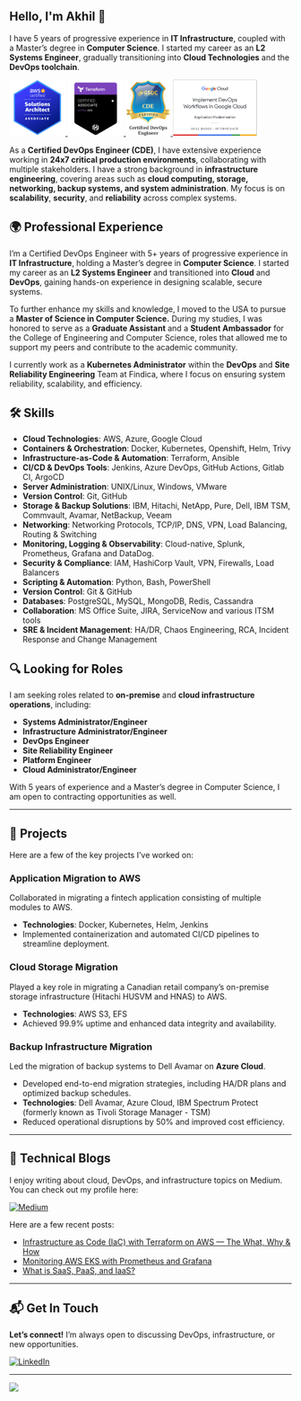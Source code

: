 ## Hello, I'm Akhil 👋

I have 5 years of progressive experience in **IT Infrastructure**, coupled with a Master’s degree in **Computer Science**. I started my career as an **L2 Systems Engineer**, gradually transitioning into **Cloud Technologies** and the **DevOps toolchain**.

<p align="left">
  <a href="https://www.credly.com/badges/f56e733e-3127-45fd-ac30-aa9e55cc2162/public_url">
    <img src="./AWS-SAA-C03.png" alt="AWS SAA C03 Badge" height="100"/>
  </a>
    </a>
      <a href="https://www.credly.com/badges/845b2cb1-dc4d-41fb-b0e0-705b37bf7bc4/public_url">
    <img src="./HCTAO-003.png" alt="HCTAO-003 Badge" height="100"/>
  </a>
  <a href="https://www.gsdcouncil.org/certificate-verification">
    <img src="./CDE Badge.png" alt="Certified DevOps Engineer" height="100"/>
  </a>
      <a href="https://www.credly.com/badges/e918c1d3-7b21-4449-8139-b92f166b227c/public_url">
    <img src="./GCP-DevOps-Skill.png" alt="GCP TF Skill" height="100"/>
  </a>
</p>

As a **Certified DevOps Engineer (CDE)**, I have extensive experience working in **24x7 critical production environments**, collaborating with multiple stakeholders. I have a strong background in **infrastructure engineering**, covering areas such as **cloud computing, storage, networking, backup systems, and system administration**. My focus is on **scalability**, **security**, and **reliability** across complex systems.

## 🌍 Professional Experience

I’m a Certified DevOps Engineer with 5+ years of progressive experience in **IT Infrastructure**, holding a Master’s degree in **Computer Science**. I started my career as an **L2 Systems Engineer** and transitioned into **Cloud** and **DevOps**, gaining hands-on experience in designing scalable, secure systems.

To further enhance my skills and knowledge, I moved to the USA to pursue a **Master of Science in Computer Science.** During my studies, I was honored to serve as a **Graduate Assistant** and a **Student Ambassador** for the College of Engineering and Computer Science, roles that allowed me to support my peers and contribute to the academic community.

I currently work as a **Kubernetes Administrator** within the **DevOps** and **Site Reliability Engineering** Team at Findica, where I focus on ensuring system reliability, scalability, and efficiency.

## 🛠️ Skills

- **Cloud Technologies**: AWS, Azure, Google Cloud
- **Containers & Orchestration**: Docker, Kubernetes, Openshift, Helm, Trivy
- **Infrastructure-as-Code & Automation**: Terraform, Ansible
- **CI/CD & DevOps Tools**: Jenkins, Azure DevOps, GitHub Actions, Gitlab CI, ArgoCD
- **Server Administration**: UNIX/Linux, Windows, VMware
- **Version Control**: Git, GitHub
- **Storage & Backup Solutions**: IBM, Hitachi, NetApp, Pure, Dell, IBM TSM, Commvault, Avamar, NetBackup, Veeam
- **Networking**: Networking Protocols, TCP/IP, DNS, VPN, Load Balancing, Routing & Switching
- **Monitoring, Logging & Observability**: Cloud-native, Splunk, Prometheus, Grafana and DataDog.
- **Security & Compliance**: IAM, HashiCorp Vault, VPN, Firewalls, Load Balancers
- **Scripting & Automation**: Python, Bash, PowerShell
- **Version Control**: Git & GitHub
- **Databases**: PostgreSQL, MySQL, MongoDB, Redis, Cassandra
- **Collaboration**: MS Office Suite, JIRA, ServiceNow and various ITSM tools
- **SRE & Incident Management**: HA/DR, Chaos Engineering, RCA, Incident Response and Change Management

## 🔍 Looking for Roles

I am seeking roles related to **on-premise** and **cloud infrastructure operations**, including:

- **Systems Administrator/Engineer**
- **Infrastructure Administrator/Engineer**
- **DevOps Engineer**
- **Site Reliability Engineer**
- **Platform Engineer**
- **Cloud Administrator/Engineer**

With 5 years of experience and a Master’s degree in Computer Science, I am open to contracting opportunities as well.

---

## 📌 Projects

Here are a few of the key projects I’ve worked on:

### **Application Migration to AWS**

Collaborated in migrating a fintech application consisting of multiple modules to AWS.

- **Technologies**: Docker, Kubernetes, Helm, Jenkins
- Implemented containerization and automated CI/CD pipelines to streamline deployment.

### **Cloud Storage Migration**

Played a key role in migrating a Canadian retail company’s on-premise storage infrastructure (Hitachi HUSVM and HNAS) to AWS.

- **Technologies**: AWS S3, EFS
- Achieved 99.9% uptime and enhanced data integrity and availability.

### **Backup Infrastructure Migration**

Led the migration of backup systems to Dell Avamar on **Azure Cloud**.

- Developed end-to-end migration strategies, including HA/DR plans and optimized backup schedules.
- **Technologies**: Dell Avamar, Azure Cloud, IBM Spectrum Protect (formerly known as Tivoli Storage Manager - TSM)
- Reduced operational disruptions by 50% and improved cost efficiency.

---

## 📝 Technical Blogs

I enjoy writing about cloud, DevOps, and infrastructure topics on Medium.  
You can check out my profile here:

<p>
  <a href="https://medium.com/@adwibha">
    <img src="https://img.shields.io/badge/Medium-12100E?style=flat&logo=medium&logoColor=white" alt="Medium" />
  </a>
</p>

Here are a few recent posts:

- [Infrastructure as Code (IaC) with Terraform on AWS — The What, Why & How](https://medium.com/@adwibha/infrastructure-as-code-iac-with-terraform-on-aws-the-what-why-how-800a99ad24ba)
- [Monitoring AWS EKS with Prometheus and Grafana](https://medium.com/@adwibha/monitoring-aws-eks-with-prometheus-and-grafana-1b9d92f63a22)
- [What is SaaS, PaaS, and IaaS?](https://medium.com/@adwibha/what-is-saas-paas-and-iaas-e800af9159a3)

---

## 📬 Get In Touch

**Let’s connect!** I’m always open to discussing DevOps, infrastructure, or new opportunities.

<p>
  <a href="https://www.linkedin.com/in/akhil-dwibhashyam/">
    <img src="https://img.shields.io/badge/LinkedIn-0077B5?style=flat&logo=linkedin&logoColor=white" alt="LinkedIn" />
  </a>
</p>

---

![](https://komarev.com/ghpvc/?username=adwibha&color=blue)
